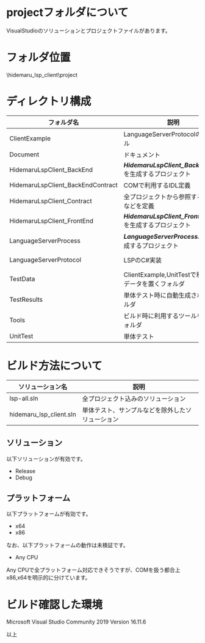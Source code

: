 ﻿# projectフォルダについて

VisualStudioのソリューションとプロジェクトファイルがあります。

# フォルダ位置

\hidemaru_lsp_client\project

# ディレクトリ構成

|フォルダ名|説明|備考|
|--|--|--|
|ClientExample|LanguageServerProtocolのサンプル||
|Document|ドキュメント||
|HidemaruLspClient_BackEnd|***HidemaruLspClient_BackEnd.exe***を生成するプロジェクト|COM(Out-Of-Process server)|
|HidemaruLspClient_BackEndContract|COMで利用するIDL定義||
|HidemaruLspClient_Contract|全プロジェクトから参照するGUIDなどを定義||
|HidemaruLspClient_FrontEnd|***HidemaruLspClient_FrontEnd.dll***を生成するプロジェクト|COM(In-Process server)|
|LanguageServerProcess|***LanguageServerProcess.dll***を生成するプロジェクト||
|LanguageServerProtocol|LSPのC#実装|https://microsoft.github.io/language-server-protocol/specification|
|TestData|ClientExample,UnitTestで利用するデータを置くフォルダ||
|TestResults|単体テスト時に自動生成されるフォルダ||
|Tools|ビルド時に利用するツールを置くフォルダ||
|UnitTest|単体テスト||


# ビルド方法について

|ソリューション名|説明|
|--|--|
|lsp-all.sln|全プロジェクト込みのソリューション|
|hidemaru_lsp_client.sln|単体テスト、サンプルなどを除外したソリューション|


## ソリューション
以下ソリューションが有効です。

- Release
- Debug

## プラットフォーム

以下プラットフォームが有効です。
- x64
- x86

なお、以下プラットフォームの動作は未検証です。
- Any CPU

Any CPUで全プラットフォーム対応できそうですが、COMを扱う都合上x86,x64を明示的に分けています。

# ビルド確認した環境

Microsoft Visual Studio Community 2019
Version 16.11.6

以上